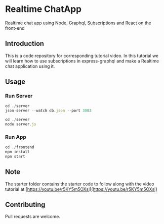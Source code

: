# Realtime ChatApp

Realtime chat app using Node, Graphql, Subscriptions and React on the front-end 

## Introduction

This is a code repository for corresponding tutorial video.
In this tutorial we will learn how to use subscriptions in express-graphql and make a Realtime chat application using it.


## Usage
### Run Server
```javascript
cd ./server
json-server --watch db.json --port 3003
```
```javascript
cd ./server
node server.js
```
### Run App
```javascript
cd ./frontend
npm install
npm start
```

## Note 
The starter folder contains the starter code to follow along with the video tutorial at [https://youtu.be/r5KY5m5OXsI](https://youtu.be/r5KY5m5OXsI)
## Contributing
Pull requests are welcome.

